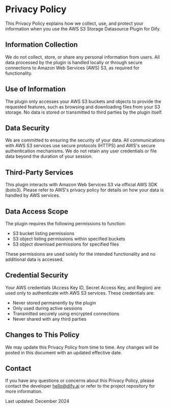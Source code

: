 # Privacy Policy

This Privacy Policy explains how we collect, use, and protect your information when you use the AWS S3 Storage Datasource Plugin for Dify.

## Information Collection

We do not collect, store, or share any personal information from users. All data processed by the plugin is handled locally or through secure connections to Amazon Web Services (AWS) S3, as required for functionality.

## Use of Information

The plugin only accesses your AWS S3 buckets and objects to provide the requested features, such as browsing and downloading files from your S3 storage. No data is stored or transmitted to third parties by the plugin itself.

## Data Security

We are committed to ensuring the security of your data. All communications with AWS S3 services use secure protocols (HTTPS) and AWS's secure authentication mechanisms. We do not retain any user credentials or file data beyond the duration of your session.

## Third-Party Services

This plugin interacts with Amazon Web Services S3 via official AWS SDK (boto3). Please refer to AWS's privacy policy for details on how your data is handled by AWS services.

## Data Access Scope

The plugin requires the following permissions to function:
- S3 bucket listing permissions
- S3 object listing permissions within specified buckets
- S3 object download permissions for specified files

These permissions are used solely for the intended functionality and no additional data is accessed.

## Credential Security

Your AWS credentials (Access Key ID, Secret Access Key, and Region) are used only to authenticate with AWS S3 services. These credentials are:
- Never stored permanently by the plugin
- Only used during active sessions
- Transmitted securely using encrypted connections
- Never shared with any third parties

## Changes to This Policy

We may update this Privacy Policy from time to time. Any changes will be posted in this document with an updated effective date.

## Contact

If you have any questions or concerns about this Privacy Policy, please contact the developer [hello@dify.ai](mailto:hello@dify.ai) or refer to the project repository for more information.

Last updated: December 2024

